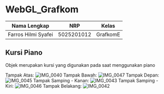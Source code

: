 # WebGL_Grafkom

Nama Lengkap                 | NRP           | Kelas
---------------------------- | ------------- | -----------
Farros Hilmi Syafei          | 5025201012    | GrafkomE

## Kursi Piano
   Objek merupakan kursi yang digunakan pada saat menggunakan piano
   
 Tampak Atas:
 ![IMG_0040](https://user-images.githubusercontent.com/86004023/210057357-4cb3576c-dae3-467d-8380-4836cea39f25.JPG)
 Tampak Bawah:
![IMG_0047](https://user-images.githubusercontent.com/86004023/210057231-7d290abd-2106-4447-873e-5c83aef8157b.JPG)
 Tampak Depan:
![IMG_0045](https://user-images.githubusercontent.com/86004023/210057260-59681502-9385-41b1-9aae-e7753c7ecb10.JPG)
 Tampak Samping - Kanan:
 ![IMG_0043](https://user-images.githubusercontent.com/86004023/210057306-bccc9b25-cb71-4480-b22c-12f8e67d6239.JPG)
 Tampak Samping - Kiri:
 ![IMG_0046](https://user-images.githubusercontent.com/86004023/210057322-277ea851-eef2-4633-907d-709c0172670b.JPG)
 Tampak Belakang:
![IMG_0042](https://user-images.githubusercontent.com/86004023/210057335-1e228ef3-b209-48aa-96dd-6090e432ff9d.JPG)

